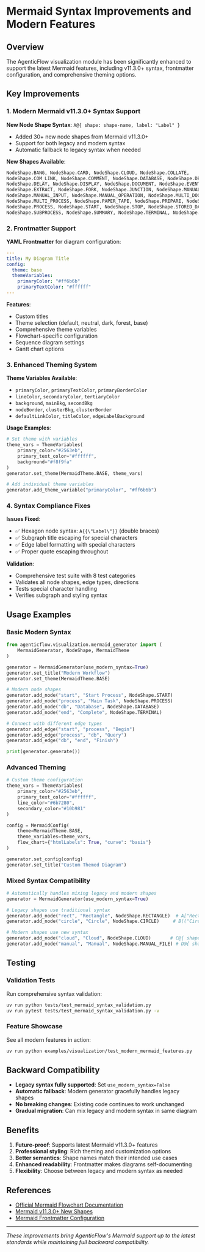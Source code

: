 # Mermaid Syntax Improvements and Modern Features

## Overview

The AgenticFlow visualization module has been significantly enhanced to support the latest Mermaid features, including v11.3.0+ syntax, frontmatter configuration, and comprehensive theming options.

## Key Improvements

### 1. Modern Mermaid v11.3.0+ Syntax Support

**New Node Shape Syntax**: `A@{ shape: shape-name, label: "Label" }`

- Added 30+ new node shapes from Mermaid v11.3.0+
- Support for both legacy and modern syntax
- Automatic fallback to legacy syntax when needed

**New Shapes Available**:
```python
NodeShape.BANG, NodeShape.CARD, NodeShape.CLOUD, NodeShape.COLLATE,
NodeShape.COM_LINK, NodeShape.COMMENT, NodeShape.DATABASE, NodeShape.DECISION,
NodeShape.DELAY, NodeShape.DISPLAY, NodeShape.DOCUMENT, NodeShape.EVENT,
NodeShape.EXTRACT, NodeShape.FORK, NodeShape.JUNCTION, NodeShape.MANUAL_FILE,
NodeShape.MANUAL_INPUT, NodeShape.MANUAL_OPERATION, NodeShape.MULTI_DOCUMENT,
NodeShape.MULTI_PROCESS, NodeShape.PAPER_TAPE, NodeShape.PREPARE, NodeShape.PRIORITY,
NodeShape.PROCESS, NodeShape.START, NodeShape.STOP, NodeShape.STORED_DATA,
NodeShape.SUBPROCESS, NodeShape.SUMMARY, NodeShape.TERMINAL, NodeShape.TEXT_BLOCK
```

### 2. Frontmatter Support

**YAML Frontmatter** for diagram configuration:
```yaml
---
title: My Diagram Title
config:
  theme: base
  themeVariables:
    primaryColor: "#ff6b6b"
    primaryTextColor: "#ffffff"
---
```

**Features**:
- Custom titles
- Theme selection (default, neutral, dark, forest, base)
- Comprehensive theme variables
- Flowchart-specific configuration
- Sequence diagram settings
- Gantt chart options

### 3. Enhanced Theming System

**Theme Variables Available**:
- `primaryColor`, `primaryTextColor`, `primaryBorderColor`
- `lineColor`, `secondaryColor`, `tertiaryColor`
- `background`, `mainBkg`, `secondBkg`
- `nodeBorder`, `clusterBkg`, `clusterBorder`
- `defaultLinkColor`, `titleColor`, `edgeLabelBackground`

**Usage Examples**:
```python
# Set theme with variables
theme_vars = ThemeVariables(
    primary_color="#2563eb",
    primary_text_color="#ffffff",
    background="#f8f9fa"
)
generator.set_theme(MermaidTheme.BASE, theme_vars)

# Add individual theme variables
generator.add_theme_variable("primaryColor", "#ff6b6b")
```

### 4. Syntax Compliance Fixes

**Issues Fixed**:
- ✅ Hexagon node syntax: `A{{\"Label\"}}` (double braces)
- ✅ Subgraph title escaping for special characters
- ✅ Edge label formatting with special characters
- ✅ Proper quote escaping throughout

**Validation**:
- Comprehensive test suite with 8 test categories
- Validates all node shapes, edge types, directions
- Tests special character handling
- Verifies subgraph and styling syntax

## Usage Examples

### Basic Modern Syntax
```python
from agenticflow.visualization.mermaid_generator import (
    MermaidGenerator, NodeShape, MermaidTheme
)

generator = MermaidGenerator(use_modern_syntax=True)
generator.set_title("Modern Workflow")
generator.set_theme(MermaidTheme.BASE)

# Modern node shapes
generator.add_node("start", "Start Process", NodeShape.START)
generator.add_node("process", "Main Task", NodeShape.PROCESS) 
generator.add_node("db", "Database", NodeShape.DATABASE)
generator.add_node("end", "Complete", NodeShape.TERMINAL)

# Connect with different edge types
generator.add_edge("start", "process", "Begin")
generator.add_edge("process", "db", "Query")
generator.add_edge("db", "end", "Finish")

print(generator.generate())
```

### Advanced Theming
```python
# Custom theme configuration
theme_vars = ThemeVariables(
    primary_color="#2563eb",
    primary_text_color="#ffffff",
    line_color="#6b7280",
    secondary_color="#10b981"
)

config = MermaidConfig(
    theme=MermaidTheme.BASE,
    theme_variables=theme_vars,
    flow_chart={"htmlLabels": True, "curve": "basis"}
)

generator.set_config(config)
generator.set_title("Custom Themed Diagram")
```

### Mixed Syntax Compatibility
```python
# Automatically handles mixing legacy and modern shapes
generator = MermaidGenerator(use_modern_syntax=True)

# Legacy shapes use traditional syntax
generator.add_node("rect", "Rectangle", NodeShape.RECTANGLE)  # A["Rectangle"]
generator.add_node("circle", "Circle", NodeShape.CIRCLE)     # B(("Circle"))

# Modern shapes use new syntax  
generator.add_node("cloud", "Cloud", NodeShape.CLOUD)       # C@{ shape: cloud, label: "Cloud" }
generator.add_node("manual", "Manual", NodeShape.MANUAL_FILE) # D@{ shape: manual-file, label: "Manual" }
```

## Testing

### Validation Tests
Run comprehensive syntax validation:
```bash
uv run python tests/test_mermaid_syntax_validation.py
uv run pytest tests/test_mermaid_syntax_validation.py -v
```

### Feature Showcase
See all modern features in action:
```bash
uv run python examples/visualization/test_modern_mermaid_features.py
```

## Backward Compatibility

- **Legacy syntax fully supported**: Set `use_modern_syntax=False` 
- **Automatic fallback**: Modern generator gracefully handles legacy shapes
- **No breaking changes**: Existing code continues to work unchanged
- **Gradual migration**: Can mix legacy and modern syntax in same diagram

## Benefits

1. **Future-proof**: Supports latest Mermaid v11.3.0+ features
2. **Professional styling**: Rich theming and customization options
3. **Better semantics**: Shape names match their intended use cases
4. **Enhanced readability**: Frontmatter makes diagrams self-documenting
5. **Flexibility**: Choose between legacy and modern syntax as needed

## References

- [Official Mermaid Flowchart Documentation](https://mermaid.js.org/syntax/flowchart.html)
- [Mermaid v11.3.0+ New Shapes](https://mermaid.js.org/syntax/flowchart.html#expanded-node-shapes-in-mermaid-flowcharts-v1130)
- [Mermaid Frontmatter Configuration](https://mermaid.js.org/config/configuration.html)

---

*These improvements bring AgenticFlow's Mermaid support up to the latest standards while maintaining full backward compatibility.*